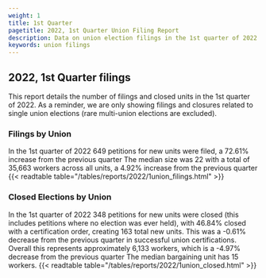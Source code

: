 ```yaml
---
weight: 1
title: 1st Quarter
pagetitle: 2022, 1st Quarter Union Filing Report
description: Data on union election filings in the 1st quarter of 2022
keywords: union filings
---
```


## 2022, 1st Quarter filings

This report details the number of filings and closed units in the 1st quarter of 2022. As a reminder, we are only showing filings and closures related to single union elections (rare multi-union elections are excluded).

### Filings by Union
In the 1st quarter of 2022 649 petitions for new units were filed, a 72.61% increase from the previous quarter The median size was 22 with a total of 35,663 workers across all units, a 4.92% increase from the previous quarter
{{< readtable table="/tables/reports/2022/1union_filings.html" >}}

### Closed Elections by Union
In the 1st quarter of 2022 348 petitions for new units were closed (this includes petitions where no election was ever held), with 46.84% closed with a certification order, creating 163 total new units. This was a -0.61% decrease from the previous quarter in successful union certifications. Overall this represents approximately 6,133 workers, which is a -4.97% decrease from the previous quarter The median bargaining unit has 15 workers.
{{< readtable table="/tables/reports/2022/1union_closed.html" >}}
